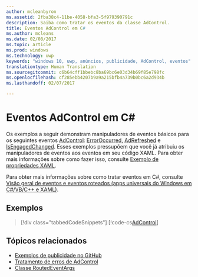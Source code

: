 ```yaml
---
author: mcleanbyron
ms.assetid: 2fba38c4-11be-4058-bfa3-5f979390791c
description: Saiba como tratar os eventos da classe AdControl.
title: Eventos AdControl em C#
ms.author: mcleans
ms.date: 02/08/2017
ms.topic: article
ms.prod: windows
ms.technology: uwp
keywords: "windows 10, uwp, anúncios, publicidade, AdControl, eventos"
translationtype: Human Translation
ms.sourcegitcommit: c6b64cff1bbebc8ba69bc6e03d34b69f85e798fc
ms.openlocfilehash: cf285ebb4207b9a9a215bfb4a739b0bc6a2d934b
ms.lasthandoff: 02/07/2017

---
```


# <a name="adcontrol-events-in-c"></a>Eventos AdControl em C\# #  


Os exemplos a seguir demonstram manipuladores de eventos básicos para os seguintes eventos [AdControl](https://msdn.microsoft.com/library/windows/apps/microsoft.advertising.winrt.ui.adcontrol.aspx): [ErrorOccurred](https://msdn.microsoft.com/library/windows/apps/xaml/microsoft.advertising.winrt.ui.adcontrol.erroroccurred.aspx), [AdRefreshed](https://msdn.microsoft.com/library/windows/apps/xaml/microsoft.advertising.winrt.ui.adcontrol.adrefreshed.aspx) e [IsEngagedChanged](https://msdn.microsoft.com/library/windows/apps/xaml/microsoft.advertising.winrt.ui.adcontrol.isengagedchanged.aspx). Esses exemplos pressupõem que você já atribuiu os manipuladores de eventos aos eventos em seu código XAML. Para obter mais informações sobre como fazer isso, consulte [Exemplo de propriedades XAML](xaml-properties-example.md).

Para obter mais informações sobre como tratar eventos em C#, consulte [Visão geral de eventos e eventos roteados (apps universais do Windows em C#/VB/C++ e XAML)](http://msdn.microsoft.com/library/windows/apps/hh758286).

## <a name="examples"></a>Exemplos

> [!div class="tabbedCodeSnippets"]
[!code-cs[AdControl](./code/AdvertisingSamples/AdControlSamples/cs/MainPage.xaml.cs#EventHandlers)]

## <a name="related-topics"></a>Tópicos relacionados

* [Exemplos de publicidade no GitHub](http://aka.ms/githubads)
* [Tratamento de erros de AdControl](adcontrol-error-handling.md)
* [Classe RoutedEventArgs](http://msdn.microsoft.com/library/system.windows.routedeventargs.aspx)

 

 

